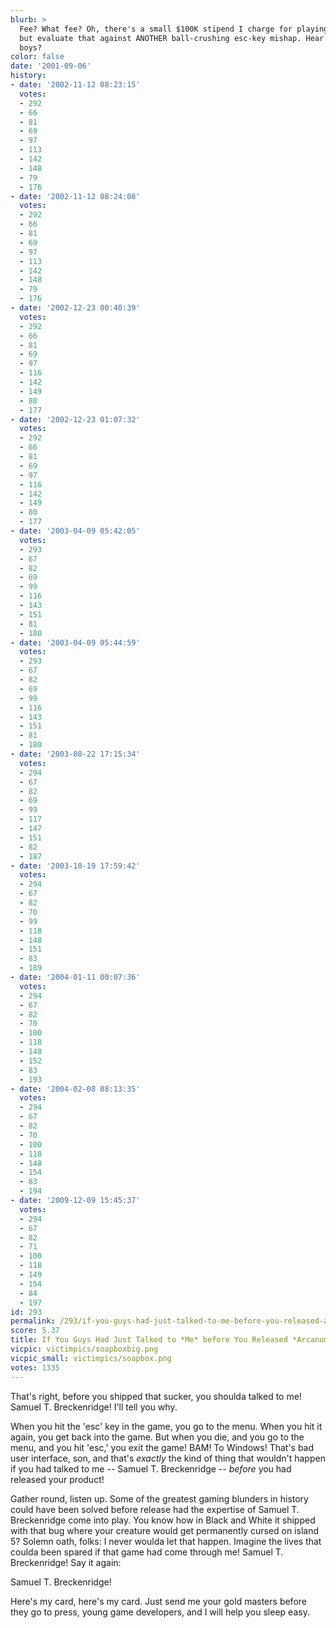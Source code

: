 ```yaml
---
blurb: >
  Fee? What fee? Oh, there's a small $100K stipend I charge for playing your games,
  but evaluate that against ANOTHER ball-crushing esc-key mishap. Hear what I'm saying,
  boys?
color: false
date: '2001-09-06'
history:
- date: '2002-11-12 08:23:15'
  votes:
  - 292
  - 66
  - 81
  - 69
  - 97
  - 113
  - 142
  - 148
  - 79
  - 176
- date: '2002-11-12 08:24:08'
  votes:
  - 292
  - 66
  - 81
  - 69
  - 97
  - 113
  - 142
  - 148
  - 79
  - 176
- date: '2002-12-23 00:40:39'
  votes:
  - 292
  - 66
  - 81
  - 69
  - 97
  - 116
  - 142
  - 149
  - 80
  - 177
- date: '2002-12-23 01:07:32'
  votes:
  - 292
  - 66
  - 81
  - 69
  - 97
  - 116
  - 142
  - 149
  - 80
  - 177
- date: '2003-04-09 05:42:05'
  votes:
  - 293
  - 67
  - 82
  - 69
  - 99
  - 116
  - 143
  - 151
  - 81
  - 180
- date: '2003-04-09 05:44:59'
  votes:
  - 293
  - 67
  - 82
  - 69
  - 99
  - 116
  - 143
  - 151
  - 81
  - 180
- date: '2003-08-22 17:15:34'
  votes:
  - 294
  - 67
  - 82
  - 69
  - 99
  - 117
  - 147
  - 151
  - 82
  - 187
- date: '2003-10-19 17:59:42'
  votes:
  - 294
  - 67
  - 82
  - 70
  - 99
  - 118
  - 148
  - 151
  - 83
  - 189
- date: '2004-01-11 00:07:36'
  votes:
  - 294
  - 67
  - 82
  - 70
  - 100
  - 118
  - 148
  - 152
  - 83
  - 193
- date: '2004-02-08 08:13:35'
  votes:
  - 294
  - 67
  - 82
  - 70
  - 100
  - 118
  - 148
  - 154
  - 83
  - 194
- date: '2009-12-09 15:45:37'
  votes:
  - 294
  - 67
  - 82
  - 71
  - 100
  - 118
  - 149
  - 154
  - 84
  - 197
id: 293
permalink: /293/if-you-guys-had-just-talked-to-me-before-you-released-arcanum/
score: 5.37
title: If You Guys Had Just Talked to *Me* before You Released *Arcanum*...
vicpic: victimpics/soapboxbig.png
vicpic_small: victimpics/soapbox.png
votes: 1335
---
```


That's right, before you shipped that sucker, you shoulda talked to me!
Samuel T. Breckenridge! I'll tell you why.

When you hit the 'esc' key in the game, you go to the menu. When you hit
it again, you get back into the game. But when you die, and you go to
the menu, and you hit 'esc,' you exit the game! BAM! To Windows! That's
bad user interface, son, and that's *exactly* the kind of thing that
wouldn't happen if you had talked to me -- Samuel T. Breckenridge --
*before* you had released your product!

Gather round, listen up. Some of the greatest gaming blunders in history
could have been solved before release had the expertise of Samuel T.
Breckenridge come into play. You know how in Black and White it shipped
with that bug where your creature would get permanently cursed on island
5? Solemn oath, folks: I never woulda let that happen. Imagine the lives
that coulda been spared if that game had come through me! Samuel T.
Breckenridge! Say it again:

Samuel T. Breckenridge!

Here's my card, here's my card. Just send me your gold masters before
they go to press, young game developers, and I will help you sleep easy.